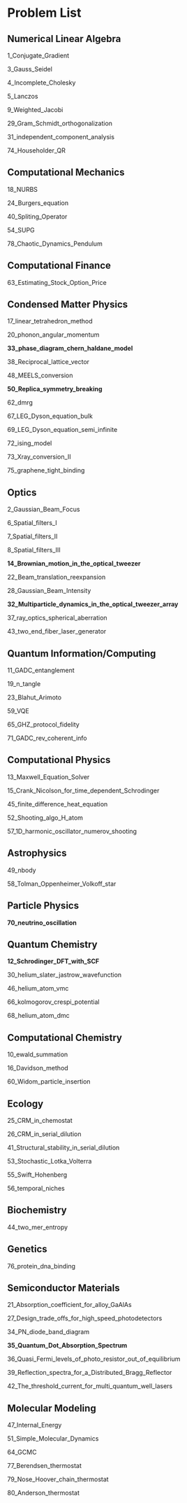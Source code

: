 # Problem List
## Numerical Linear Algebra
1_Conjugate_Gradient

3_Gauss_Seidel

4_Incomplete_Cholesky

5_Lanczos

9_Weighted_Jacobi

29_Gram_Schmidt_orthogonalization

31_independent_component_analysis

74_Householder_QR

## Computational Mechanics
18_NURBS

24_Burgers_equation

40_Spliting_Operator

54_SUPG

78_Chaotic_Dynamics_Pendulum

## Computational Finance
63_Estimating_Stock_Option_Price

## Condensed Matter Physics
17_linear_tetrahedron_method

20_phonon_angular_momentum

**33_phase_diagram_chern_haldane_model**

38_Reciprocal_lattice_vector

48_MEELS_conversion

**50_Replica_symmetry_breaking**

62_dmrg

67_LEG_Dyson_equation_bulk

69_LEG_Dyson_equation_semi_infinite

72_ising_model

73_Xray_conversion_II

75_graphene_tight_binding

## Optics
2_Gaussian_Beam_Focus

6_Spatial_filters_I

7_Spatial_filters_II

8_Spatial_filters_III

**14_Brownian_motion_in_the_optical_tweezer**

22_Beam_translation_reexpansion

28_Gaussian_Beam_Intensity

**32_Multiparticle_dynamics_in_the_optical_tweezer_array**

37_ray_optics_spherical_aberration

43_two_end_fiber_laser_generator

## Quantum Information/Computing
11_GADC_entanglement

19_n_tangle

23_Blahut_Arimoto

59_VQE

65_GHZ_protocol_fidelity

71_GADC_rev_coherent_info

## Computational Physics
13_Maxwell_Equation_Solver

15_Crank_Nicolson_for_time_dependent_Schrodinger

45_finite_difference_heat_equation

52_Shooting_algo_H_atom

57_1D_harmonic_oscillator_numerov_shooting

## Astrophysics
49_nbody

58_Tolman_Oppenheimer_Volkoff_star

## Particle Physics
**70_neutrino_oscillation**

## Quantum Chemistry
**12_Schrodinger_DFT_with_SCF**

30_helium_slater_jastrow_wavefunction

46_helium_atom_vmc

66_kolmogorov_crespi_potential

68_helium_atom_dmc

## Computational Chemistry
10_ewald_summation

16_Davidson_method

60_Widom_particle_insertion

## Ecology
25_CRM_in_chemostat

26_CRM_in_serial_dilution

41_Structural_stability_in_serial_dilution

53_Stochastic_Lotka_Volterra

55_Swift_Hohenberg

56_temporal_niches

## Biochemistry
44_two_mer_entropy

## Genetics
76_protein_dna_binding

## Semiconductor Materials
21_Absorption_coefficient_for_alloy_GaAlAs

27_Design_trade_offs_for_high_speed_photodetectors

34_PN_diode_band_diagram

**35_Quantum_Dot_Absorption_Spectrum**

36_Quasi_Fermi_levels_of_photo_resistor_out_of_equilibrium

39_Reflection_spectra_for_a_Distributed_Bragg_Reflector

42_The_threshold_current_for_multi_quantum_well_lasers

## Molecular Modeling
47_Internal_Energy

51_Simple_Molecular_Dynamics

64_GCMC

77_Berendsen_thermostat

79_Nose_Hoover_chain_thermostat

80_Anderson_thermostat

